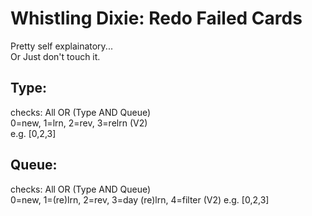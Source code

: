 # Whistling Dixie: Redo Failed Cards

Pretty self explainatory...  
Or Just don't touch it.


## Type:
checks: All OR (Type AND Queue)  
0=new, 1=lrn, 2=rev, 3=relrn (V2)  
e.g. [0,2,3]  

## Queue:
checks: All OR (Type AND Queue)  
0=new, 1=(re)lrn, 2=rev, 3=day (re)lrn, 4=filter (V2)
e.g. [0,2,3]  
